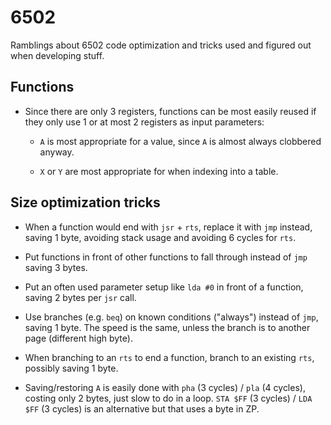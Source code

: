 # 6502

Ramblings about 6502 code optimization and tricks used and figured out when developing stuff.


## Functions

* Since there are only 3 registers, functions can be most easily reused if they only use 1 or at most 2 registers as input parameters:

    * `A` is most appropriate for a value, since `A` is almost always clobbered anyway.

    * `X` or `Y` are most appropriate for when indexing into a table.


## Size optimization tricks

* When a function would end with `jsr` + `rts`, replace it with `jmp` instead, saving 1 byte, avoiding stack usage and avoiding 6 cycles for `rts`.

* Put functions in front of other functions to fall through instead of `jmp` saving 3 bytes.

* Put an often used parameter setup like `lda #0` in front of a function, saving 2 bytes per `jsr` call.

* Use branches (e.g. `beq`) on known conditions ("always") instead of `jmp`, saving 1 byte. The speed is the same, unless the branch is to another page (different high byte).

* When branching to an `rts` to end a function, branch to an existing `rts`, possibly saving 1 byte.

* Saving/restoring `A` is easily done with `pha` (3 cycles) / `pla` (4 cycles), costing only 2 bytes, just slow to do in a loop.
`STA $FF` (3 cycles) / `LDA $FF` (3 cycles) is an alternative but that uses a byte in ZP.
